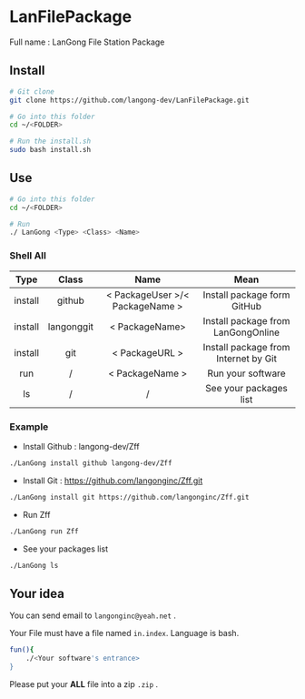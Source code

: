 # LanFilePackage

Full name : LanGong File Station Package

## Install

```bash
# Git clone
git clone https://github.com/langong-dev/LanFilePackage.git

# Go into this folder
cd ~/<FOLDER>

# Run the install.sh
sudo bash install.sh
```

## Use

```bash
# Go into this folder
cd ~/<FOLDER>

# Run
./ LanGong <Type> <Class> <Name>
```

### Shell All

| Type | Class | Name | Mean |
|:---:|:---:|:---:|:---:|
| install | github | < PackageUser >/< PackageName > | Install package form GitHub |
| install | langonggit | < PackageName> | Install package from LanGongOnline |
| install | git | < PackageURL > | Install package from Internet by Git |
| run | / | < PackageName > | Run your software |
| ls | / | / | See your packages list |

### Example

- Install Github : langong-dev/Zff

``` bash
./LanGong install github langong-dev/Zff
```

- Install Git : https://github.com/langonginc/Zff.git

```bash
./LanGong install git https://github.com/langonginc/Zff.git
```

- Run Zff

```bash
./LanGong run Zff
```

- See your packages list

```bash
./LanGong ls
```

## Your idea

You can send email to ```langonginc@yeah.net``` .

Your File must have a file named ```in.index```. Language is bash.

```bash
fun(){
    ./<Your software's entrance>
}
```

Please put your **ALL** file into a zip ```.zip``` .